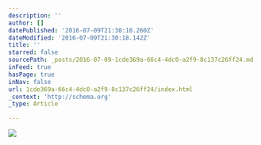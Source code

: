 ```yaml
---
description: ''
author: []
datePublished: '2016-07-09T21:30:18.260Z'
dateModified: '2016-07-09T21:30:18.142Z'
title: ''
starred: false
sourcePath: _posts/2016-07-09-1cde369a-66c4-4dc0-a2f9-8c137c26ff24.md
inFeed: true
hasPage: true
inNav: false
url: 1cde369a-66c4-4dc0-a2f9-8c137c26ff24/index.html
_context: 'http://schema.org'
_type: Article

---
```

![](https://the-grid-user-content.s3-us-west-2.amazonaws.com/d83c3f8e-cc7a-46c7-b0e7-2b04e4046c54.jpg)